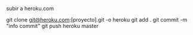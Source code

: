 subir a heroku.com

git clone git@heroku.com:[proyecto].git -o herokugit add .git commit -m "info commit" git push heroku master